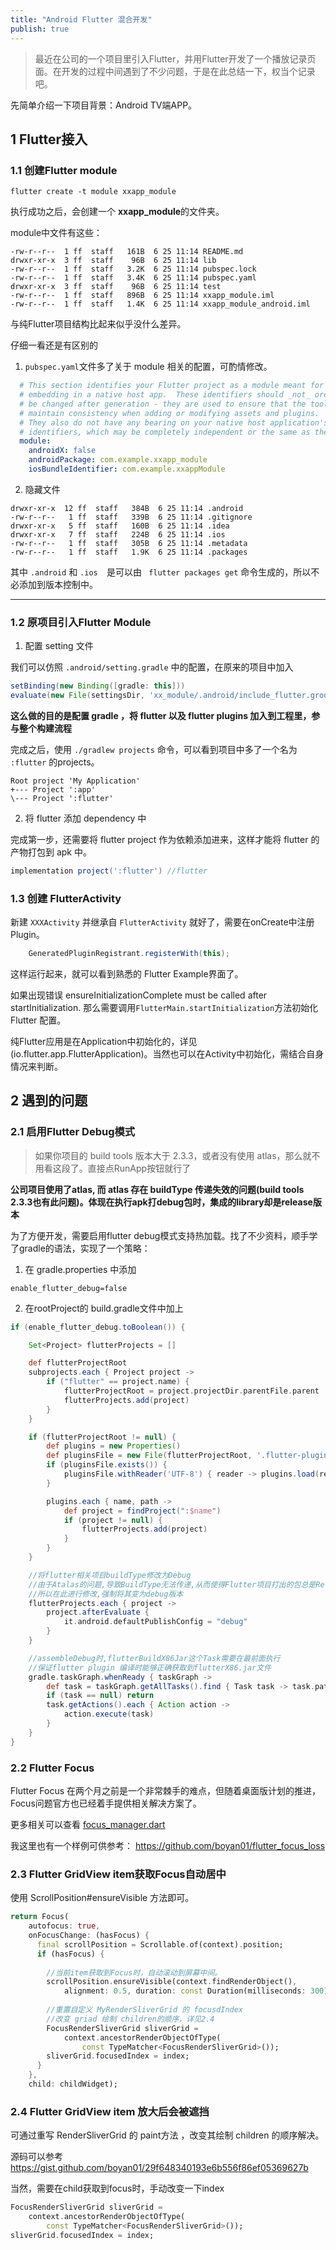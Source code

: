 ```yaml
---
title: "Android Flutter 混合开发"
publish: true
---
```

> 最近在公司的一个项目里引入Flutter，并用Flutter开发了一个播放记录页面。在开发的过程中间遇到了不少问题，于是在此总结一下，权当个记录吧。

先简单介绍一下项目背景：Android TV端APP。

## 1 Flutter接入

### 1.1 创建Flutter module

```shell
flutter create -t module xxapp_module
```

执行成功之后，会创建一个 **xxapp_module**的文件夹。

module中文件有这些：

```shell
-rw-r--r--  1 ff  staff   161B  6 25 11:14 README.md
drwxr-xr-x  3 ff  staff    96B  6 25 11:14 lib
-rw-r--r--  1 ff  staff   3.2K  6 25 11:14 pubspec.lock
-rw-r--r--  1 ff  staff   3.4K  6 25 11:14 pubspec.yaml
drwxr-xr-x  3 ff  staff    96B  6 25 11:14 test
-rw-r--r--  1 ff  staff   896B  6 25 11:14 xxapp_module.iml
-rw-r--r--  1 ff  staff   1.4K  6 25 11:14 xxapp_module_android.iml
```

与纯Flutter项目结构比起来似乎没什么差异。

仔细一看还是有区别的

1. `pubspec.yaml`文件多了关于 module 相关的配置，可酌情修改。

```yaml
  # This section identifies your Flutter project as a module meant for
  # embedding in a native host app.  These identifiers should _not_ ordinarily
  # be changed after generation - they are used to ensure that the tooling can
  # maintain consistency when adding or modifying assets and plugins.
  # They also do not have any bearing on your native host application's
  # identifiers, which may be completely independent or the same as these.
  module:
    androidX: false
    androidPackage: com.example.xxapp_module
    iosBundleIdentifier: com.example.xxappModule
```

2. 隐藏文件

```shel
drwxr-xr-x  12 ff  staff   384B  6 25 11:14 .android
-rw-r--r--   1 ff  staff   339B  6 25 11:14 .gitignore
drwxr-xr-x   5 ff  staff   160B  6 25 11:14 .idea
drwxr-xr-x   7 ff  staff   224B  6 25 11:14 .ios
-rw-r--r--   1 ff  staff   305B  6 25 11:14 .metadata
-rw-r--r--   1 ff  staff   1.9K  6 25 11:14 .packages
```

其中 `.android` 和 `.ios  `是可以由 ` flutter packages get` 命令生成的，所以不必添加到版本控制中。

---

### 1.2 原项目引入Flutter Module

1. 配置 setting 文件

我们可以仿照 `.android/setting.gradle` 中的配置，在原来的项目中加入

```gradle
setBinding(new Binding([gradle: this]))
evaluate(new File(settingsDir, 'xx_module/.android/include_flutter.groovy'))
```

**这么做的目的是配置 gradle ，将 flutter 以及 flutter plugins 加入到工程里，参与整个构建流程** 

完成之后，使用 `./gradlew projects` 命令，可以看到项目中多了一个名为 `:flutter` 的projects。

```shell
Root project 'My Application'
+--- Project ':app'
\--- Project ':flutter'
```

2. 将 flutter 添加 dependency 中

完成第一步，还需要将 flutter project 作为依赖添加进来，这样才能将 flutter 的产物打包到 apk 中。

```groovy
implementation project(':flutter') //flutter
```

### 1.3 创建 FlutterActivity

新建 `XXXActivity` 并继承自 `FlutterActivity` 就好了，需要在onCreate中注册Plugin。

```java
    GeneratedPluginRegistrant.registerWith(this);
```

这样运行起来，就可以看到熟悉的 Flutter Example界面了。

如果出现错误 ensureInitializationComplete must be called after startInitialization. 那么需要调用`FlutterMain.startInitialization`方法初始化 Flutter 配置。

纯Flutter应用是在Application中初始化的，详见(io.flutter.app.FlutterApplication)。当然也可以在Activity中初始化，需结合自身情况来判断。

## 2 遇到的问题

### 2.1 启用Flutter Debug模式

>  如果你项目的 build tools 版本大于 2.3.3，或者没有使用 atlas，那么就不用看这段了。直接点RunApp按钮就行了

**公司项目使用了atlas, 而 atlas 存在 buildType 传递失效的问题(build tools 2.3.3也有此问题)。体现在执行apk打debug包时，集成的library却是release版本**

为了方便开发，需要启用flutter debug模式支持热加载。找了不少资料，顺手学了gradle的语法，实现了一个策略：

1. 在 gradle.properties 中添加
```properties
enable_flutter_debug=false
```
2. 在rootProject的 build.gradle文件中加上
```groovy
if (enable_flutter_debug.toBoolean()) {

    Set<Project> flutterProjects = []

    def flutterProjectRoot
    subprojects.each { Project project ->
        if ("flutter" == project.name) {
            flutterProjectRoot = project.projectDir.parentFile.parent
            flutterProjects.add(project)
        }
    }

    if (flutterProjectRoot != null) {
        def plugins = new Properties()
        def pluginsFile = new File(flutterProjectRoot, '.flutter-plugins')
        if (pluginsFile.exists()) {
            pluginsFile.withReader('UTF-8') { reader -> plugins.load(reader) }
        }

        plugins.each { name, path ->
            def project = findProject(":$name")
            if (project != null) {
                flutterProjects.add(project)
            }
        }
    }

    //将flutter相关项目buildType修改为Debug
    //由于Atalas的问题,导致BuildType无法传递,从而使得Flutter项目打出的包总是Release版本
    //所以在此进行修改,强制将其变为debug版本
    flutterProjects.each { project ->
        project.afterEvaluate {
            it.android.defaultPublishConfig = "debug"
        }
    }

    //assembleDebug时,flutterBuildX86Jar这个Task需要在最前面执行
    //保证flutter plugin 编译时能够正确获取到flutterX86.jar文件
    gradle.taskGraph.whenReady { taskGraph ->
        def task = taskGraph.getAllTasks().find { Task task -> task.path == ':flutter:flutterBuildX86Jar' }
        if (task == null) return
        task.getActions().each { Action action ->
            action.execute(task)
        }
    }
}
```

### 2.2 Flutter Focus

Flutter Focus 在两个月之前是一个非常棘手的难点，但随着桌面版计划的推进，Focus问题官方也已经着手提供相关解决方案了。

更多相关可以查看  [focus_manager.dart](https://github.com/flutter/flutter/blob/master/packages/flutter/lib/src/widgets/focus_manager.dart) 

我这里也有一个样例可供参考： https://github.com/boyan01/flutter_focus_loss

### 2.3 Flutter GridView item获取Focus自动居中

使用 ScrollPosition#ensureVisible 方法即可。

```dart
return Focus(
    autofocus: true,
    onFocusChange: (hasFocus) {
      final scrollPosition = Scrollable.of(context).position;
      if (hasFocus) {
        
        //当前item获取到Focus时，自动滚动到屏幕中间。
        scrollPosition.ensureVisible(context.findRenderObject(),
            alignment: 0.5, duration: const Duration(milliseconds: 300));
 
        //重置自定义 MyRenderSliverGrid 的 focusdIndex
        //改变 griad 绘制 children的顺序，详见2.4
        FocusRenderSliverGrid sliverGrid =
            context.ancestorRenderObjectOfType(
                const TypeMatcher<FocusRenderSliverGrid>());
        sliverGrid.focusedIndex = index;
      }
    },
    child: childWidget);
```

### 2.4  Flutter GridView item 放大后会被遮挡

可通过重写 RenderSliverGrid 的 paint方法 ，改变其绘制 children 的顺序解决。

源码可以参考 https://gist.github.com/boyan01/29f648340193e6b556f86ef05369627b

当然，需要在child获取到focus时，手动改变一下index

```dart
FocusRenderSliverGrid sliverGrid =
    context.ancestorRenderObjectOfType(
        const TypeMatcher<FocusRenderSliverGrid>());
sliverGrid.focusedIndex = index;
```

